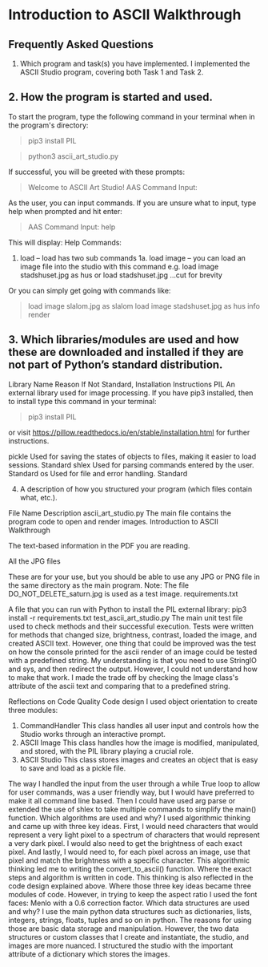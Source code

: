 # Introduction to ASCII Walkthrough

## Frequently Asked Questions

1. Which program and task(s) you have implemented.
I implemented the ASCII Studio program, covering both Task 1 and Task 2.

## 2. How the program is started and used.

To start the program, type the following command in your terminal when in the program's directory:
>pip3 install PIL

>python3 ascii_art_studio.py

If successful, you will be greeted with these prompts:

>Welcome to ASCII Art Studio!
>AAS Command Input:

As the user, you can input commands. If you are unsure what to input, type help when prompted and hit enter:
>AAS Command Input: help

This will display:
Help Commands:
1. load – load has two sub commands
	1a. load image – you can load an image file into the studio with this command
	e.g. load image stadshuset.jpg as hus or load stadshuset.jpg
...cut for brevity

Or you can simply get going with commands like:
>load image slalom.jpg as slalom
>load image stadshuset.jpg as hus
>info
>render

## 3. Which libraries/modules are used and how these are downloaded and installed if they are not part of Python’s standard distribution.

Library Name
Reason
If Not Standard, Installation Instructions
PIL
An external library used for image processing.
If you have pip3 installed, then to install type this command in your terminal:

>pip3 install PIL

or visit https://pillow.readthedocs.io/en/stable/installation.html for further instructions.


pickle
Used for saving the states of objects to files, making it easier to load sessions. 
Standard
shlex
Used for parsing commands entered by the user.
Standard
os
Used for file and error handling.
Standard


4. A description of how you structured your program (which files contain what, etc.).

File Name
Description
ascii_art_studio.py
The main file contains the program code to open and render images.
Introduction to ASCII Walkthrough


The text-based information in the PDF you are reading.


All the JPG files


These are for your use, but you should be able to use any JPG or PNG file in the same directory as the main program.
Note: The file DO_NOT_DELETE_saturn.jpg is used as a test image.
requirements.txt


A file that you can run with Python to install the PIL external library:
pip3 install -r requirements.txt
test_ascii_art_studio.py
The main unit test file used to check methods and their successful execution. Tests were written for methods that changed size, brightness, contrast, loaded the image, and created ASCII text. However, one thing that could be improved was the test on how the console printed for the ascii render of an image could be tested with a predefined string. My understanding is that you need to use StringIO and sys, and then redirect the output. However, I could not understand how to make that work. I made the trade off by checking the Image class's attribute of the ascii text and comparing that to a predefined string. 




Reflections on Code Quality
Code design
I used object orientation to create three modules:
1. CommandHandler
This class handles all user input and controls how the Studio works through an interactive prompt.
2. ASCII Image
This class handles how the image is modified, manipulated, and stored, with the PIL library playing a crucial role.
3. ASCII Studio
This class stores images and creates an object that is easy to save and load as a pickle file.

The way I handled the input from the user through a while True loop to allow for user commands, was a user friendly way, but I would have preferred to make it all command line based. Then I could have used arg parse or extended the use of shlex to take multiple commands to simplify the main() function.
Which algorithms are used and why?
I used algorithmic thinking and came up with three key ideas. First, I would need characters that would represent a very light pixel to a spectrum of characters that would represent a very dark pixel. I would also need to get the brightness of each exact pixel. And lastly, I would need to, for each pixel across an image, use that pixel and match the brightness with a specific character. This algorithmic thinking led me to writing the convert_to_ascii() function. Where the exact steps and algorithm is written in code. This thinking is also reflected in the code design explained above. Where those three key ideas became three modules of code. However, in trying to keep the aspect ratio I used the font faces: Menlo with a 0.6 correction factor.
Which data structures are used and why?
I use the main python data structures such as dictionaries, lists, integers, strings, floats, tuples and so on in python. The reasons for using those are basic data storage and manipulation. However, the two data structures or custom classes that I create and instantiate, the studio, and images are more nuanced. I structured the studio with the important attribute of a dictionary which stores the images.
